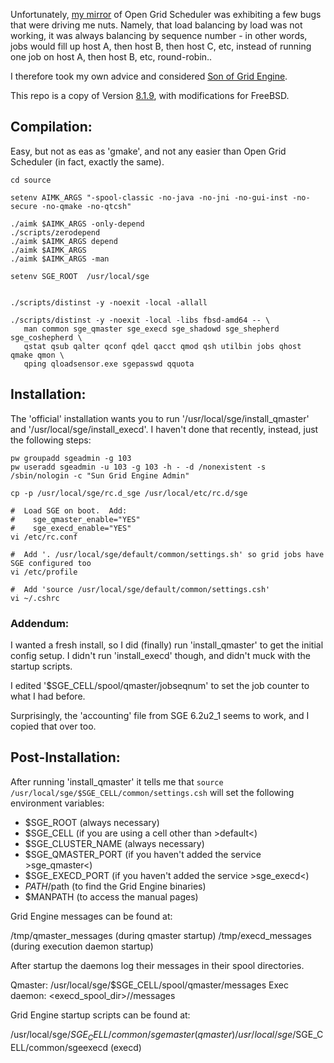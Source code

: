 Unfortunately, [my mirror](https://github.com/brianwalenz/opengridscheduler) of Open Grid Scheduler
was exhibiting a few bugs that were driving me nuts.  Namely, that load balancing by load was not
working, it was always balancing by sequence number - in other words, jobs would fill up host A,
then host B, then host C, etc, instead of running one job on host A, then host B, etc, round-robin..

I therefore took my own advice and considered 
[Son of Grid Engine](http://arc.liv.ac.uk/SGE/).

This repo is a copy of 
Version [8.1.9](http://arc.liv.ac.uk/downloads/SGE/releases/8.1.9/),
with modifications for FreeBSD.

## Compilation:

Easy, but not as eas as 'gmake', and not any easier than Open Grid Scheduler (in fact, exactly the same).

```
cd source

setenv AIMK_ARGS "-spool-classic -no-java -no-jni -no-gui-inst -no-secure -no-qmake -no-qtcsh"

./aimk $AIMK_ARGS -only-depend
./scripts/zerodepend
./aimk $AIMK_ARGS depend
./aimk $AIMK_ARGS 
./aimk $AIMK_ARGS -man

setenv SGE_ROOT  /usr/local/sge


./scripts/distinst -y -noexit -local -allall

./scripts/distinst -y -noexit -local -libs fbsd-amd64 -- \
   man common sge_qmaster sge_execd sge_shadowd sge_shepherd sge_coshepherd \
   qstat qsub qalter qconf qdel qacct qmod qsh utilbin jobs qhost qmake qmon \
   qping qloadsensor.exe sgepasswd qquota

```

## Installation:

The 'official' installation wants you to run '/usr/local/sge/install_qmaster' and '/usr/local/sge/install_execd'. I haven't done that recently, instead, just the following steps:

```
pw groupadd sgeadmin -g 103
pw useradd sgeadmin -u 103 -g 103 -h - -d /nonexistent -s /sbin/nologin -c "Sun Grid Engine Admin"

cp -p /usr/local/sge/rc.d_sge /usr/local/etc/rc.d/sge

#  Load SGE on boot.  Add:
#    sge_qmaster_enable="YES"
#    sge_execd_enable="YES"
vi /etc/rc.conf

#  Add '. /usr/local/sge/default/common/settings.sh' so grid jobs have SGE configured too
vi /etc/profile

#  Add 'source /usr/local/sge/default/common/settings.csh'
vi ~/.cshrc
```

### Addendum:

I wanted a fresh install, so I did (finally) run 'install_qmaster' to get the initial
config setup.  I didn't run 'install_execd' though, and didn't muck with the startup
scripts.

I edited '$SGE_CELL/spool/qmaster/jobseqnum' to set the job counter
to what I had before.

Surprisingly, the 'accounting' file from SGE 6.2u2_1 seems
to work, and I copied that over too.

## Post-Installation:

After running 'install_qmaster' it tells me that `source /usr/local/sge/$SGE_CELL/common/settings.csh`
will set the following environment variables:

 - $SGE_ROOT         (always necessary)
 - $SGE_CELL         (if you are using a cell other than >default<)
 - $SGE_CLUSTER_NAME (always necessary)
 - $SGE_QMASTER_PORT (if you haven't added the service >sge_qmaster<)
 - $SGE_EXECD_PORT   (if you haven't added the service >sge_execd<)
 - $PATH/$path       (to find the Grid Engine binaries)
 - $MANPATH          (to access the manual pages)

Grid Engine messages can be found at:

 /tmp/qmaster_messages (during qmaster startup)
 /tmp/execd_messages   (during execution daemon startup)

After startup the daemons log their messages in their spool directories.

 Qmaster:     /usr/local/sge/$SGE_CELL/spool/qmaster/messages
 Exec daemon: <execd_spool_dir>/<hostname>/messages

Grid Engine startup scripts can be found at:

 /usr/local/sge/$SGE_CELL/common/sgemaster (qmaster)
 /usr/local/sge/$SGE_CELL/common/sgeexecd (execd)
